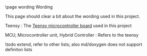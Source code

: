\page wording Wording

This page should clear a bit about the wording used in this project.

Teensy
: The [Teensy microcontroller board](https://www.pjrc.com/teensy/) used in this project

MCU, Microcontroller unit, Hybrid Controller
: Refers to the teensy

\todo
extend, refer to other lists; also md/doxygen does not support definiton lists
